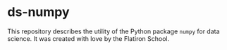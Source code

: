 # ds-numpy

This repository describes the utility of the Python package `numpy` for data science. It was created with love by the Flatiron School.
